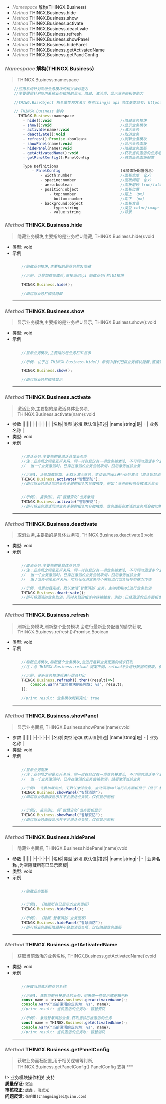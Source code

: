 <!-- @import "[TOC]" {cmd="toc" depthFrom=1 depthTo=6 orderedList=false} -->

<!-- code_chunk_output -->

- [*<a><font color="grey">Namespace</font></a>* 解构(THINGX.Business)](#font-colorgreynamespacefont-解构thingxbusiness)
- [*<a><font color="grey">Method</font></a>* THINGX.Business.hide](#font-colorgreymethodfont-thingxbusinesshide)
- [*<a><font color="grey">Method</font></a>* THINGX.Business.show](#font-colorgreymethodfont-thingxbusinessshow)
- [*<a><font color="grey">Method</font></a>* THINGX.Business.activate](#font-colorgreymethodfont-thingxbusinessactivate)
- [*<a><font color="grey">Method</font></a>* THINGX.Business.deactivate](#font-colorgreymethodfont-thingxbusinessdeactivate)
- [*<a><font color="grey">Method</font></a>* THINGX.Business.refresh](#font-colorgreymethodfont-thingxbusinessrefresh)
- [*<a><font color="grey">Method</font></a>* THINGX.Business.showPanel](#font-colorgreymethodfont-thingxbusinessshowpanel)
- [*<a><font color="grey">Method</font></a>* THINGX.Business.hidePanel](#font-colorgreymethodfont-thingxbusinesshidepanel)
- [*<a><font color="grey">Method</font></a>* THINGX.Business.getActivatedName](#font-colorgreymethodfont-thingxbusinessgetactivatedname)
- [*<a><font color="grey">Method</font></a>* THINGX.Business.getPanelConfig](#font-colorgreymethodfont-thingxbusinessgetpanelconfig)

<!-- /code_chunk_output -->


### *<a><font color="grey">Namespace</font></a>* 解构(THINGX.Business)
> THINGX.Business:namespace
```javascript
    //应用系统针对系统业务模块的相关操作能力
    //主要提供针对应用系统业务模块的显示、隐藏、激活项、显示业务面板等能力

    //THING.BaseObject 相关属性和方法可 参考thingjs api 物体基类章节: https://docs.thingjs.com/cn/apidocs/THING.BaseObject.html)

    // THINGX.Business 解构
    - THINGX.Business:namespace
        - hide():void                               //隐藏业务模块
        - show():void                               //显示业务模块
        - activate(name):void                       //激活业务
        - deactivate():void                         //取消业务
        - refresh():Promise.<boolean>               //刷新业务模块
        - showPanel(name):void                      //显示业务面板
        - hidePanel(name):void                      //隐藏业务面板
        - getActivatedName():void                   //获取当前激活的业务名称
        - getPanelConfig():PanelConfig              //获取业务面板配置

        Type Definitions
            - PanelConfig                           (业务面板配置信息)          
                - width:number                      //面板宽度 （px）  
                - spacing:number                    //面板间距 （px）     
                - aero:boolean                      //面板磨砂 true/false
                - position:object                   //面板位置
                    - top:number                    //距上 （px）
                    - bottom:number                 //距下 （px）
                - background:object                 //面板背景  
                    - type:string                   //类型 color/image           
                    - value:string                  //背景

```
### *<a><font color="grey">Method</font></a>* THINGX.Business.hide
> 隐藏业务模块,主要指的是业务栏UI隐藏, THINGX.Business.hide():void
   
* 类型: void
* 示例
    ```javascript

        //隐藏业务模块,主要指的是业务栏UI隐藏

        //示例. 场景加载完成后,直接调用api 隐藏业务(栏)UI模块

        THINGX.Business.hide();

        //即可将业务栏模块隐藏

    ```
    ***

### *<a><font color="grey">Method</font></a>* THINGX.Business.show
> 显示业务模块,主要指的是业务栏UI显示, THINGX.Business.show():void
   
* 类型: void
* 示例
    ```javascript

        //显示业务模块,主要指的是业务栏UI显示

        //示例. 由于在 THINGX.Business.hide() 示例中我们已将业务模块隐藏,直接调用api 显示业务(栏)UI模块，检查结果

        THINGX.Business.show();

        //即可将业务栏模块显示

    ```
    ***
                       
### *<a><font color="grey">Method</font></a>* THINGX.Business.activate
> 激活业务,主要指的是激活具体业务项, THINGX.Business.activate(name):void
* 参数
  ||||||
  |-|-|-|-|-|
  |名称|类型|必填|默认值|描述|
  |name|string|是| - | 业务名称 |   
* 类型: void
* 示例
    ```javascript

        //激活业务,主要指的是激活具体业务项
        //注：业务项之间是互斥关系，同一时有且仅有一项业务被激活, 不可同时激活多个业务
        //  当一个业务激活时，已存在激活的业务会被取消，然后激活当前业务

        //示例1. 场景加载完成，无默认激活业务，主动调用api进行业务激活（激活智慧消防业务）
        THINGX.Business.activate("智慧消防");
        //即可将业务激活同时业务关联的相关内容被触发，例如：业务面板也会被激活显示


        //示例2. 接示例1，将`智慧安防`业务激活
        THINGX.Business.activate("智慧安防");
        //即可将业务激活同时业务关联的相关内容被触发，业务面板和激活的业务项会被切换，原业务项`智慧消防`会被取消


    ```
    ***
                             
### *<a><font color="grey">Method</font></a>* THINGX.Business.deactivate
> 取消业务,主要指的是具体业务项, THINGX.Business.deactivate():void
   
* 类型: void
* 示例
    ```javascript

        //取消业务,主要指的是具体业务项
        //注：业务项之间是互斥关系，同一时有且仅有一项业务被激活, 不可同时激活多个业务
        //  当一个业务激活时，已存在激活的业务会被取消，然后激活当前业务
        //  由于业务项是互斥关系，所以在取消业务时不需要进行业务名称参数的传递

        //示例. 场景加载完成，默认激活`智慧消防`业务，主动调用api进行业务取消
        THINGX.Business.deactivate();
        //即可将激活的业务取消，同时关联的相关内容被触发，例如：已经激活的业务面板也会被取消（隐藏）


    ```
    ***

### *<a><font color="grey">Method</font></a>* THINGX.Business.refresh
> 刷新业务模块,刷新整个业务模块,会进行最新业务配置的请求获取, THINGX.Business.refresh():Promise.Boolean
   
* 类型: void
* 示例
    ```javascript

        //刷新业务模块,刷新整个业务模块,会进行最新业务配置的请求获取
        //注：与 THINGX.Business.reload 提案不同，reload不会进行数据的获取，仅仅使用当前配置数据刷新业务模块

        //示例. 刷新业务模块后进行信息打印
        THINGX.Business.refresh().then((result)=>{
            console.warn("业务模块刷新完成: %s", result);
        });

        //print result: 业务模块刷新完成: true

    ```
    ***


### *<a><font color="grey">Method</font></a>* THINGX.Business.showPanel
> 显示业务面板, THINGX.Business.showPanel(name):void
* 参数
  ||||||
  |-|-|-|-|-|
  |名称|类型|必填|默认值|描述|
  |name|string|是| - | 业务名称 |   
* 类型: void
* 示例
    ```javascript

        //显示业务面板
        //注：业务项之间是互斥关系，同一时有且仅有一项业务被激活, 不可同时激活多个业务
        //  当一个业务激活时，已存在激活的业务会被取消，然后激活当前业务

        //示例1. 场景加载完成，无默认激活业务，主动调用api进行业务面板显示（显示`智慧消防`业务面板）
        THINGX.Business.showPanel("智慧消防");
        //即可将业务面板显示并不会激活业务项，仅仅显示面板


        //示例2. 接示例1，将`智慧安防`业务面板显示
        THINGX.Business.showPanel("智慧安防");
        //即可将业务面板显示并不会激活业务项，仅仅显示面板

    ```
    ***

### *<a><font color="grey">Method</font></a>* THINGX.Business.hidePanel
> 隐藏业务面板, THINGX.Business.hidePanel(name):void
* 参数
  ||||||
  |-|-|-|-|-|
  |名称|类型|必填|默认值|描述|
  |name|string|-| - | 业务名称 ,为空隐藏所有已显示面板|   
* 类型: void
* 示例
    ```javascript

        //隐藏业务面板


        //示例1. （隐藏所有已显示的业务面板）
        THINGX.Business.hidePanel();

        //示例2. （隐藏`智慧消防`业务面板）
        THINGX.Business.hidePanel("智慧消防");
        //即可将业务面板隐藏并不会取消业务项，仅仅隐藏业务面板

    ```
    ***


### *<a><font color="grey">Method</font></a>* THINGX.Business.getActivatedName
> 获取当前激活的业务名称, THINGX.Business.getActivatedName():void 

* 类型: void
* 示例
    ```javascript

        //获取当前激活的业务名称

        //示例1. 获取当前已被激活的业务，用来做一些显示或逻辑判断
        const name = THINGX.Business.getActivatedName();
        console.warn("当前激活的业务为: %s", name);
        //print result: 当前激活的业务为: 智慧安防

        //示例2. 激活智慧消防业务,获取当前已被激活的业务
        const name = THINGX.Business.getActivatedName();
        console.warn("当前激活的业务为: %s", name);
        //print result: 当前激活的业务为: 智慧消防

    ```
    ***

### *<a><font color="grey">Method</font></a>* THINGX.Business.getPanelConfig
> 获取业务面板配置,用于相关逻辑等判断, THINGX.Business.getPanelConfig():PanelConfig
支持
    ***

!> 业务模块操作相关 支持   
**质量保证:** `张迪`    
**审核校正:** `唐鑫` 、`张光光`  
**问题反馈:** `张明雷(zhangminglei@uino.com)`  
       
